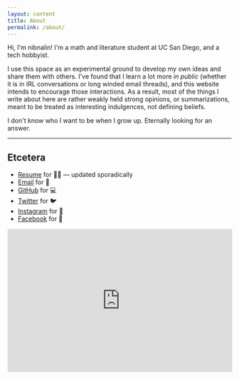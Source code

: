 ```yaml
---
layout: content
title: About
permalink: /about/
---
```

Hi, I'm nibnalin! I'm a math and literature student at UC San Diego, and a tech hobbyist.

I use this space as an experimental ground to develop my own ideas and share them with others. I've found that I learn a lot more _in public_ (whether it is in IRL conversations or long winded email threads), and this website intends to encourage those interactions. As a result, most of the things I write about here are rather weakly held strong opinions, or summarizations, meant to be treated as interesting indulgences, not defining beliefs.

I don't know who I want to be when I grow up. Eternally looking for an answer.

----

## Etcetera

- [Resume](//nibnalin.me/assets/resume.pdf) for 👨‍💻 — updated sporadically
- [Email](mailto:nalinbhardwaj@nibnalin.me) for 👋
- [GitHub](//www.github.com/nalinbhardwaj) for 💻
- [Twitter](//www.twitter.com/nibnalin) for 🐦
- [Instagram](//www.instagram.com/nibnalin) for 📸
- [Facebook](//www.facebook.com/nibnalin) for 🐻

<iframe src="https://nibnalin.substack.com/embed" width="100%" height="320" style="border:1px solid #EEE; background:white;" frameborder="0" scrolling="no"></iframe>
